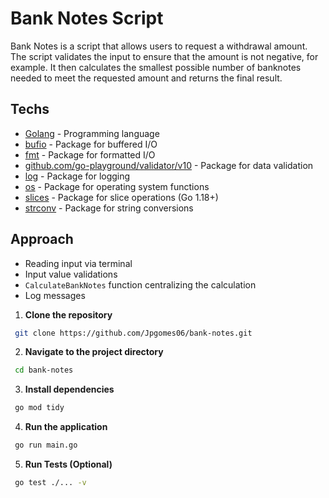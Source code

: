 
# Bank Notes Script

Bank Notes is a script that allows users to request a withdrawal amount. The script validates the input to ensure that the amount is not negative, for example. It then calculates the smallest possible number of banknotes needed to meet the requested amount and returns the final result.

## Techs

* [Golang](https://go.dev) - Programming language
* [bufio](https://pkg.go.dev/std#bufio) - Package for buffered I/O
* [fmt](https://pkg.go.dev/std#fmt) - Package for formatted I/O
* [github.com/go-playground/validator/v10](https://pkg.go.dev/github.com/go-playground/validator/v10) - Package for data validation
* [log](https://pkg.go.dev/std#log) - Package for logging
* [os](https://pkg.go.dev/std#os) - Package for operating system functions
* [slices](https://pkg.go.dev/std#slices) - Package for slice operations (Go 1.18+)
* [strconv](https://pkg.go.dev/std#strconv) - Package for string conversions

## Approach
- Reading input via terminal
- Input value validations
- `CalculateBankNotes` function centralizing the calculation
- Log messages

1. **Clone the repository**

```bash
 git clone https://github.com/Jpgomes06/bank-notes.git
```

2. **Navigate to the project directory**
```bash
 cd bank-notes
```

3. **Install dependencies**
```bash
 go mod tidy
```

4. **Run the application**
```bash
 go run main.go
```

5. **Run Tests (Optional)**
```bash
 go test ./... -v
```